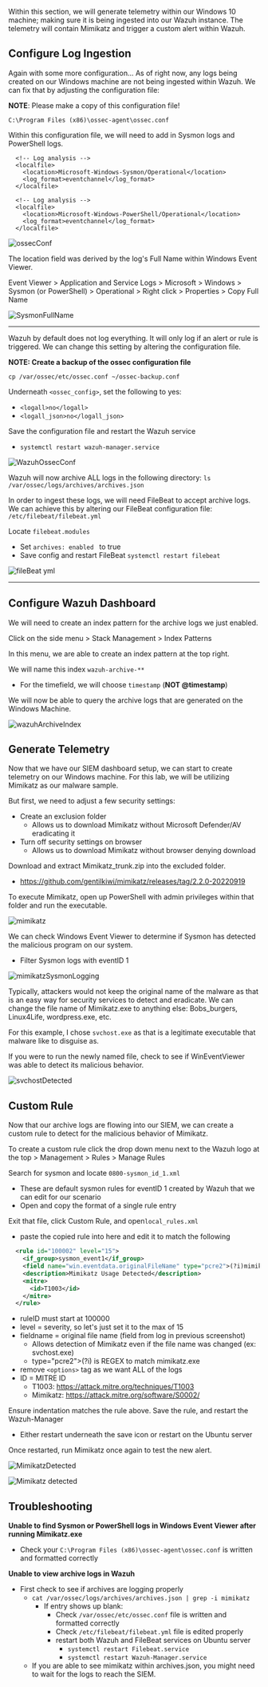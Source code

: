 Within this section, we will generate telemetry within our Windows 10 machine; making sure it is being ingested into our Wazuh instance. The telemetry will contain Mimikatz and trigger a custom alert within Wazuh. 
## Configure Log Ingestion 

Again with some more configuration... As of right now, any logs being created on our Windows machine are not being ingested within Wazuh. We can fix that by adjusting the configuration file: 

**NOTE**: Please make a copy of this configuration file!

```C:\Program Files (x86)\ossec-agent\ossec.conf```

Within this configuration file, we will need to add in Sysmon logs and PowerShell logs. 

```text
  <!-- Log analysis -->
  <localfile>
    <location>Microsoft-Windows-Sysmon/Operational</location>
    <log_format>eventchannel</log_format>
  </localfile>

  <!-- Log analysis -->
  <localfile>
    <location>Microsoft-Windows-PowerShell/Operational</location>
    <log_format>eventchannel</log_format>
  </localfile>
```

![ossecConf](https://github.com/user-attachments/assets/5f1cf1f0-a765-44df-82fb-1c8092b5864d) 

The location field was derived by the log's Full Name within Windows Event Viewer.

Event Viewer > Application and Service Logs > Microsoft > Windows > Sysmon (or PowerShell) > Operational > Right click > Properties > Copy Full Name

![SysmonFullName](https://github.com/user-attachments/assets/86e1d045-b82a-4e5e-baa5-b65ce810fc1c)

---

Wazuh by default does not log everything. It will only log if an alert or rule is triggered. We can change this setting by altering the configuration file.

**NOTE: Create a backup of the ossec configuration file**

```cp /var/ossec/etc/ossec.conf ~/ossec-backup.conf```

Underneath ```<ossec_config>```, set the following to yes:
- ```<logall>no</logall>```
- ```<logall_json>no</logall_json>```

Save the configuration file and restart the Wazuh service
- ```systemctl restart wazuh-manager.service```

![WazuhOssecConf](https://github.com/user-attachments/assets/8d142893-90da-4d7d-8832-aa1babc75ec9) 

Wazuh will now archive ALL logs in the following directory:
```ls /var/ossec/logs/archives/archives.json```

In order to ingest these logs, we will need FileBeat to accept archive logs. We can achieve this by altering our FileBeat configuration file: ```/etc/filebeat/filebeat.yml```

Locate ```filebeat.modules```
- Set ```archives: enabled ``` to true
- Save config and restart FileBeat ```systemctl restart filebeat```

![fileBeat yml](https://github.com/user-attachments/assets/60fb5311-9f7d-4019-92e2-a2cc9cda5d28)

---
## Configure Wazuh Dashboard

We will need to create an index pattern for the archive logs we just enabled. 

Click on the side menu > Stack Management > Index Patterns

In this menu, we are able to create an index pattern at the top right. 

We will name this index ```wazuh-archive-**```
- For the timefield, we will choose ```timestamp``` (**NOT @timestamp**)

We will now be able to query the archive logs that are generated on the Windows Machine. 

![wazuhArchiveIndex](https://github.com/user-attachments/assets/32f6bb42-2107-4aac-839c-3819284c998a)

## Generate Telemetry
Now that we have our SIEM dashboard setup, we can start to create telemetry on our Windows machine. For this lab, we will be utilizing Mimikatz as our malware sample. 

But first, we need to adjust a few security settings:
- Create an exclusion folder 
	- Allows us to download Mimikatz without Microsoft Defender/AV eradicating it 
- Turn off security settings on browser
	- Allows us to download Mimikatz without browser denying download

Download and extract Mimikatz_trunk.zip into the excluded folder.
- https://github.com/gentilkiwi/mimikatz/releases/tag/2.2.0-20220919

To execute Mimikatz, open up PowerShell with admin privileges within that folder and run the executable. 

![mimikatz](https://github.com/user-attachments/assets/803f6b13-5e26-44a5-a8da-feed54f9bd7c)

We can check Windows Event Viewer to determine if Sysmon has detected the malicious program on our system. 
- Filter Sysmon logs with eventID 1

![mimikatzSysmonLogging](https://github.com/user-attachments/assets/ec2c94e9-3cee-47c0-8875-def9be396b24)

Typically, attackers would not keep the original name of the malware as that is an easy way for security services to detect and eradicate. We can change the file name of Mimikatz.exe to anything else: Bobs_burgers, Linux4Life, wordpress.exe, etc. 

For this example, I chose ```svchost.exe``` as that is a legitimate executable that malware like to disguise as.  

If you were to run the newly named file, check to see if WinEventViewer was able to detect its malicious behavior. 

![svchostDetected](https://github.com/user-attachments/assets/cd2f5eb2-d8ad-4da4-8cb3-6acc1e29cf2e)


## Custom Rule
Now that our archive logs are flowing into our SIEM, we can create a custom rule to detect for the malicious behavior of Mimikatz. 

To create a custom rule click the drop down menu next to the Wazuh logo at the top > Management > Rules > Manage Rules 

Search for sysmon and locate ```0800-sysmon_id_1.xml```
- These are default sysmon rules for eventID 1 created by Wazuh that we can edit for our scenario
- Open and copy the format of a single rule entry

Exit that file, click Custom Rule, and open```local_rules.xml``` 
- paste the copied rule into here and edit it to match the following

```xml
  <rule id="100002" level="15">
    <if_group>sysmon_event1</if_group>
    <field name="win.eventdata.originalFileName" type="pcre2">(?i)mimikatz\.exe</field>
    <description>Mimikatz Usage Detected</description>
    <mitre>
      <id>T1003</id>
    </mitre>
  </rule>
  ```
- ruleID must start at 100000
- level = severity, so let's just set it to the max of 15
- fieldname = original file name (field from log in previous screenshot)
	- Allows detection of Mimikatz even if the file name was changed (ex: svchost.exe)
	- type="pcre2">(?i) is REGEX to match mimikatz.exe
- remove ```<options>``` tag as we want ALL of the logs
- ID = MITRE ID
	- T1003: https://attack.mitre.org/techniques/T1003
	- Mimikatz: https://attack.mitre.org/software/S0002/

Ensure indentation matches the rule above. Save the rule, and restart the Wazuh-Manager
- Either restart underneath the save icon or restart on the Ubuntu server

Once restarted, run Mimikatz once again to test the new alert.

![MimikatzDetected](https://github.com/user-attachments/assets/5a48ea10-c812-42cb-b8c5-abd6e842885f)


![Mimikatz detected](https://github.com/user-attachments/assets/13abc28a-36ae-4151-b8cc-f0f16798425c)
<br>
## Troubleshooting

**Unable to find Sysmon or PowerShell logs in Windows Event Viewer after running Mimikatz.exe**
- Check your ```C:\Program Files (x86)\ossec-agent\ossec.conf``` is written and formatted correctly

**Unable to view archive logs in Wazuh**
- First check to see if archives are logging properly
	- ```cat /var/ossec/logs/archives/archives.json | grep -i mimikatz```
		- If entry shows up blank:
			- Check  ``````/var/ossec/etc/ossec.conf`````` file is written and formatted correctly
			- Check ``````/etc/filebeat/filebeat.yml`````` file is edited properly
			- restart both Wazuh and FileBeat services on Ubuntu server
				- ```systemctl restart Filebeat.service```
				- ```systemctl restart Wazuh-Manager.service```
	- If you are able to see mimikatz within archives.json, you might need to wait for the logs to reach the SIEM. 